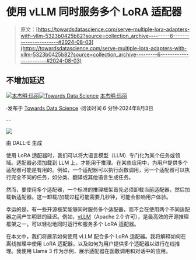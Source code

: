 # 使用 vLLM 同时服务多个 LoRA 适配器

> 原文：[https://towardsdatascience.com/serve-multiple-lora-adapters-with-vllm-5323b0425b82?source=collection_archive---------6-----------------------#2024-08-03](https://towardsdatascience.com/serve-multiple-lora-adapters-with-vllm-5323b0425b82?source=collection_archive---------6-----------------------#2024-08-03)

## 不增加延迟

[](https://medium.com/@bnjmn_marie?source=post_page---byline--5323b0425b82--------------------------------)[![本杰明·玛丽](../Images/3ea1ad230cb1e67610418a8e36a5e5dd.png)](https://medium.com/@bnjmn_marie?source=post_page---byline--5323b0425b82--------------------------------)[](https://towardsdatascience.com/?source=post_page---byline--5323b0425b82--------------------------------)[![Towards Data Science](../Images/a6ff2676ffcc0c7aad8aaf1d79379785.png)](https://towardsdatascience.com/?source=post_page---byline--5323b0425b82--------------------------------) [本杰明·玛丽](https://medium.com/@bnjmn_marie?source=post_page---byline--5323b0425b82--------------------------------)

·发布于 [Towards Data Science](https://towardsdatascience.com/?source=post_page---byline--5323b0425b82--------------------------------) ·阅读时间 6 分钟·2024年8月3日

--

![](../Images/49568640e65f99e6f16e6765da72f2a4.png)

由 DALL-E 生成

使用 LoRA 适配器时，我们可以将大语言模型（LLM）专门化为某个任务或领域。适配器必须加载到 LLM 上，才能用于推理。在某些应用中，为用户提供多个适配器可能是有用的。例如，一个适配器可以执行函数调用，另一个适配器可以执行完全不同的任务，如分类、翻译或其他语言生成任务。

然而，要使用多个适配器，一个标准的推理框架首先必须卸载当前适配器，然后加载新适配器。这一卸载/加载过程可能需要几秒钟，可能会影响用户体验。

幸运的是，有一些开源框架能够同时服务多个适配器，而不会在使用两个不同适配器之间产生明显的延迟。例如，[vLLM](https://github.com/vllm-project/vllm)（Apache 2.0 许可），是最高效的开源推理框架之一，可以轻松地同时运行和服务多个 LoRA 适配器。

在本文中，我们将展示如何使用 vLLM 配合多个 LoRA 适配器。我将解释如何在离线推理中使用 LoRA 适配器，以及如何为用户提供多个适配器以进行在线推理。我使用 Llama 3 作为示例，展示适配器在函数调用和对话中的应用。
